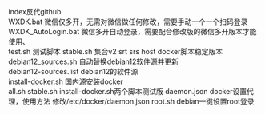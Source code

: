 index反代github  
WXDK.bat 微信仅多开，无需对微信做任何修改，需要手动一个一个扫码登录  
WXDK_AutoLogin.bat 微信多开自动登录，需要配合修改版的微信多开版本才能使用、  
test.sh 测试脚本
stable.sh 集合v2 srt srs host docker脚本稳定版本
debian12_sources.sh 自动替换debian12软件源并更新  
debian12-sources.list debian12的软件源  
install-docker.sh 国内源安装docker  
all.sh stable.sh install-docker.sh两个脚本测试版
daemon.json docker设置代理，使用方法 修改/etc/docker/daemon.json
root.sh debian一键设置root登录

